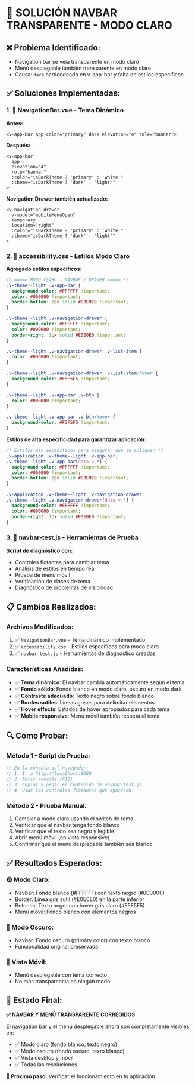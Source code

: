 # 🔧 SOLUCIÓN NAVBAR TRANSPARENTE - MODO CLARO

## ❌ **Problema Identificado:**
- Navigation bar se veía transparente en modo claro
- Menú desplegable también transparente en modo claro
- Causa: `dark` hardcodeado en v-app-bar y falta de estilos específicos

## ✅ **Soluciones Implementadas:**

### **1. 🔧 NavigationBar.vue - Tema Dinámico**

**Antes:**
```vue
<v-app-bar app color="primary" dark elevation="4" role="banner">
```

**Después:**
```vue
<v-app-bar 
  app 
  elevation="4" 
  role="banner"
  :color="isDarkTheme ? 'primary' : 'white'"
  :theme="isDarkTheme ? 'dark' : 'light'"
>
```

**Navigation Drawer también actualizado:**
```vue
<v-navigation-drawer 
  v-model="mobileMenuOpen" 
  temporary 
  location="right"
  :color="isDarkTheme ? 'primary' : 'white'"
  :theme="isDarkTheme ? 'dark' : 'light'"
>
```

### **2. 🎨 accessibility.css - Estilos Modo Claro**

**Agregado estilos específicos:**
```css
/* ===== MODO CLARO - NAVBAR Y DRAWER ===== */
.v-theme--light .v-app-bar {
  background-color: #FFFFFF !important;
  color: #000000 !important;
  border-bottom: 1px solid #E0E0E0 !important;
}

.v-theme--light .v-navigation-drawer {
  background-color: #FFFFFF !important;
  color: #000000 !important;
  border-right: 1px solid #E0E0E0 !important;
}

.v-theme--light .v-navigation-drawer .v-list-item {
  color: #000000 !important;
}

.v-theme--light .v-navigation-drawer .v-list-item:hover {
  background-color: #F5F5F5 !important;
}

.v-theme--light .v-app-bar .v-btn {
  color: #000000 !important;
}

.v-theme--light .v-app-bar .v-btn:hover {
  background-color: #F5F5F5 !important;
}
```

**Estilos de alta especificidad para garantizar aplicación:**
```css
/* Estilos más específicos para asegurar que se apliquen */
.v-application .v-theme--light .v-app-bar,
.v-theme--light .v-app-bar[data-v-*] {
  background-color: #FFFFFF !important;
  color: #000000 !important;
  border-bottom: 1px solid #E0E0E0 !important;
}

.v-application .v-theme--light .v-navigation-drawer,
.v-theme--light .v-navigation-drawer[data-v-*] {
  background-color: #FFFFFF !important;
  color: #000000 !important;
  border-right: 1px solid #E0E0E0 !important;
}
```

### **3. 🧪 navbar-test.js - Herramientas de Prueba**

**Script de diagnóstico con:**
- Controles flotantes para cambiar tema
- Análisis de estilos en tiempo real
- Prueba de menú móvil
- Verificación de clases de tema
- Diagnóstico de problemas de visibilidad

## 📋 **Cambios Realizados:**

### **Archivos Modificados:**
1. ✅ `NavigationBar.vue` - Tema dinámico implementado
2. ✅ `accessibility.css` - Estilos específicos para modo claro
3. ✅ `navbar-test.js` - Herramientas de diagnóstico creadas

### **Características Añadidas:**
- ✅ **Tema dinámico**: El navbar cambia automáticamente según el tema
- ✅ **Fondo sólido**: Fondo blanco en modo claro, oscuro en modo dark
- ✅ **Contraste adecuado**: Texto negro sobre fondo blanco
- ✅ **Bordes sutiles**: Líneas grises para delimitar elementos
- ✅ **Hover effects**: Estados de hover apropiados para cada tema
- ✅ **Mobile responsive**: Menú móvil también respeta el tema

## 🔍 **Cómo Probar:**

### **Método 1 - Script de Prueba:**
```javascript
// En la consola del navegador:
// 1. Ir a http://localhost:8080
// 2. Abrir consola (F12)
// 3. Copiar y pegar el contenido de navbar-test.js
// 4. Usar los controles flotantes que aparecen
```

### **Método 2 - Prueba Manual:**
1. Cambiar a modo claro usando el switch de tema
2. Verificar que el navbar tenga fondo blanco
3. Verificar que el texto sea negro y legible
4. Abrir menú móvil (en vista responsive)
5. Confirmar que el menú desplegable también sea blanco

## ✅ **Resultados Esperados:**

### **🌞 Modo Claro:**
- Navbar: Fondo blanco (#FFFFFF) con texto negro (#000000)
- Border: Línea gris sutil (#E0E0E0) en la parte inferior
- Botones: Texto negro con hover gris claro (#F5F5F5)
- Menú móvil: Fondo blanco con elementos negros

### **🌙 Modo Oscuro:**
- Navbar: Fondo oscuro (primary color) con texto blanco
- Funcionalidad original preservada

### **📱 Vista Móvil:**
- Menú desplegable con tema correcto
- No más transparencia en ningún modo

## 🎯 **Estado Final:**
**✅ NAVBAR Y MENÚ TRANSPARENTE CORREGIDOS**

El navigation bar y el menú desplegable ahora son completamente visibles en:
- ✅ Modo claro (fondo blanco, texto negro)
- ✅ Modo oscuro (fondo oscuro, texto blanco)
- ✅ Vista desktop y móvil
- ✅ Todas las resoluciones

**🔧 Próximo paso:** Verificar el funcionamiento en tu aplicación
